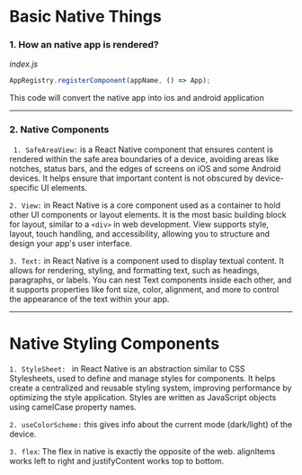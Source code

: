 # Basic Native Things
### 1. How an native app is rendered?
*index.js*
```javascript
AppRegistry.registerComponent(appName, () => App);
```
This code will convert the native app into ios and android application
***

### 2. Native Components
``` 1. SafeAreaView:```  is a React Native component that ensures content is rendered within the safe area boundaries of a device, avoiding areas like notches, status bars, and the edges of screens on iOS and some Android devices. It helps ensure that important content is not obscured by device-specific UI elements.

```2. View:```  in React Native is a core component used as a container to hold other UI components or layout elements. It is the most basic building block for layout, similar to a ```<div>``` in web development. View supports style, layout, touch handling, and accessibility, allowing you to structure and design your app's user interface.

```3. Text:``` in React Native is a component used to display textual content. It allows for rendering, styling, and formatting text, such as headings, paragraphs, or labels. You can nest Text components inside each other, and it supports properties like font size, color, alignment, and more to control the appearance of the text within your app.

***
# Native Styling Components

```1. StyleSheet: ``` in React Native is an abstraction similar to CSS Stylesheets, used to define and manage styles for components. It helps create a centralized and reusable styling system, improving performance by optimizing the style application. Styles are written as JavaScript objects using camelCase property names.

```2. useColorScheme:``` this gives info about the current mode (dark/light) of the device.

```3. flex```: The flex in native is exactly the opposite of the web. alignItems works left to right and justifyContent works top to bottom.